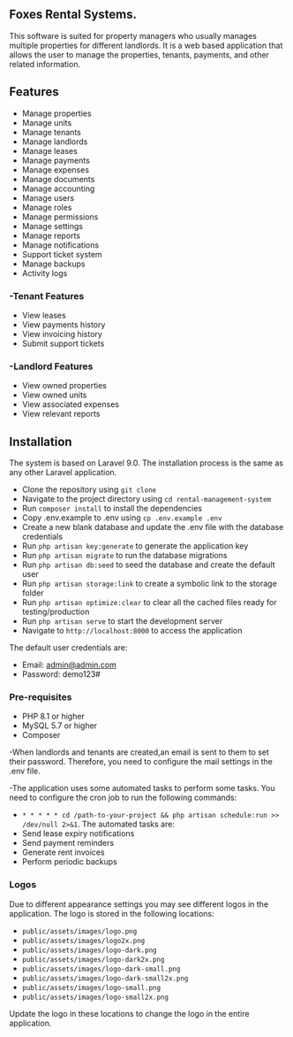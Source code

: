 ## Foxes Rental Systems.

This software is suited for property managers who usually manages multiple properties for different landlords. It is a
web based application that allows the user to manage the properties, tenants, payments, and other related information.

## Features

- Manage properties
- Manage units
- Manage tenants
- Manage landlords
- Manage leases
- Manage payments
- Manage expenses
- Manage documents
- Manage accounting
- Manage users
- Manage roles
- Manage permissions
- Manage settings
- Manage reports
- Manage notifications
- Support ticket system
- Manage backups
- Activity logs

### -Tenant Features

- View leases
- View payments history
- View invoicing history
- Submit support tickets

### -Landlord Features

- View owned properties
- View owned units
- View associated expenses
- View relevant reports

## Installation
The system is based on Laravel 9.0. The installation process is the same as any other Laravel application.
- Clone the repository using ```git clone ```
- Navigate to the project directory using ```cd rental-management-system```
- Run ```composer install``` to install the dependencies
- Copy .env.example to .env using ```cp .env.example .env```
- Create a new blank database and update the .env file with the database credentials
- Run ```php artisan key:generate``` to generate the application key
- Run ```php artisan migrate``` to run the database migrations
- Run ```php artisan db:seed``` to seed the database and create the default user
- Run ```php artisan storage:link``` to create a symbolic link to the storage folder
- Run ```php artisan optimize:clear``` to clear all the cached files ready for testing/production
- Run ```php artisan serve``` to start the development server
- Navigate to ```http://localhost:8000``` to access the application

The default user credentials are:
- Email: admin@admin.com
- Password: demo123#

### Pre-requisites
- PHP 8.1 or higher
- MySQL 5.7 or higher
- Composer

-When landlords and tenants are created,an email is sent to them to set their password. Therefore, you need to configure the mail settings in the .env file.

-The application uses some automated tasks to perform some tasks. You need to configure the cron job to run the following commands:
- ```* * * * * cd /path-to-your-project && php artisan schedule:run >> /dev/null 2>&1```.
The automated tasks are:
- Send lease expiry notifications
- Send payment reminders
- Generate rent invoices
- Perform periodic backups

### Logos
Due to different appearance settings you may see different logos in the application. The logo is stored in the following locations:
- ```public/assets/images/logo.png```
- ```public/assets/images/logo2x.png```
- ```public/assets/images/logo-dark.png```
- ```public/assets/images/logo-dark2x.png```
- ```public/assets/images/logo-dark-small.png```
- ```public/assets/images/logo-dark-small2x.png```
- ```public/assets/images/logo-small.png```
- ```public/assets/images/logo-small2x.png```

Update the logo in these locations to change the logo in the entire application.



